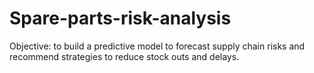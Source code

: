 # Spare-parts-risk-analysis
Objective: to build a predictive model to forecast supply chain risks and recommend strategies to reduce stock outs and delays.
